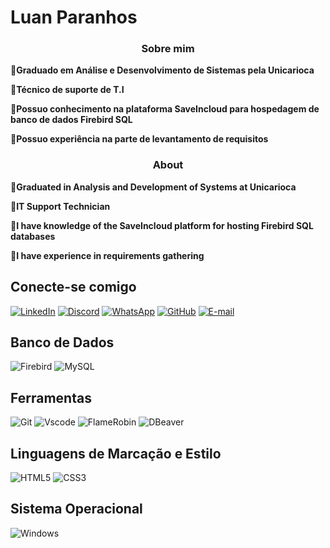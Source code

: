 # Luan Paranhos


</div>
<h3 align=center>Sobre mim</h3> 


<p>
  <strong> 🔹Graduado em Análise e Desenvolvimento de Sistemas pela Unicarioca</strong>
</p>

<p>
   <strong>🔹Técnico de suporte de T.I </strong>
</p>

<p>
   <strong>🔹Possuo conhecimento na plataforma SaveIncloud para hospedagem de banco de dados Firebird SQL </strong>
</p>

<p>
   <strong>🔹Possuo experiência na parte de levantamento de requisitos  </strong>
</p>



</div>
<h3 align=center>About</h3> 

<p>
  <strong>🔹Graduated in Analysis and Development of Systems at Unicarioca</strong>
</p>

<p>
  <strong>🔹IT Support Technician</strong>
</p>

<p>
  <strong>🔹I have knowledge of the SaveIncloud platform for hosting Firebird SQL databases</strong>
</p>

<p>
  <strong>🔹I have experience in requirements gathering</strong>
</p>



## Conecte-se comigo
[![LinkedIn](https://img.shields.io/badge/LinkedIn-0077B5?style=for-the-badge&logo=linkedin&logoColor=white)](https://www.linkedin.com/in/luan-paranhos/) 
[![Discord](https://img.shields.io/badge/Discord-7289DA?style=for-the-badge&logo=discord&logoColor=white)](https://discord.com/channels/@LuanParanhos#1671E/)
[![WhatsApp](https://img.shields.io/badge/WhatsApp-25D366?style=for-the-badge&logo=whatsapp&logoColor=white)](https://wa.me/5521981090291)
[![GitHub](https://img.shields.io/badge/GitHub-100000?style=for-the-badge&logo=github&logoColor=white)](https://github.com/LuanCRVG)
[![E-mail](https://img.shields.io/badge/-Email-000?style=for-the-badge&logo=microsoft-outlook&logoColor=007BFF)](mailto:dev.paranhosrj@gmail.com)

## Banco de Dados
![Firebird](https://img.shields.io/badge/Firebird-FF5733?style=for-the-badge&logo=firebird&logoColor=000000)   ![MySQL](https://img.shields.io/badge/MySQL-00000F?style=for-the-badge&logo=mysql&logoColor=white)

## Ferramentas 


![Git](https://img.shields.io/badge/GIT-E44C30?style=for-the-badge&logo=git&logoColor=white)
![Vscode](https://img.shields.io/badge/Vscode-007ACC?style=for-the-badge&logo=visual-studio-code&logoColor=white)
![FlameRobin](https://img.shields.io/badge/FlameRobin-FF5733?style=for-the-badge&logo=flamerobin&logoColor=000000)
![DBeaver](https://img.shields.io/badge/DBeaver-372923?style=for-the-badge&logo=dbeaver&logoColor=white)


## Linguagens de Marcação e Estilo

![HTML5](https://img.shields.io/badge/HTML5-E34F26?style=for-the-badge&logo=html5&logoColor=white)
![CSS3](https://img.shields.io/badge/CSS3-1572B6?style=for-the-badge&logo=css3&logoColor=white)



## Sistema Operacional

![Windows](https://img.shields.io/badge/Windows-000?style=for-the-badge&logo=windows&logoColor=2CA5E0)
